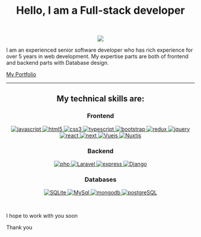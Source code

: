 <h1 align="center">Hello, I am a Full-stack developer</h1>
<br />
<p align="center">
  <a href="https://kanmyos.github.io/">
    <img
      src="https://readme-typing-svg.herokuapp.com?lines=Senior+Software+Developer;Passionate;Fast+Learner;&center=true&width=380&height=45">
  </a>
</p>
<p>
  I am an experienced senior software developer who has rich experience for over 5 years in web development.
  My expertise parts are  both of frontend and backend parts with Database design.
</p>
<p><a href="https://CreateNewHistory.github.io/">My Portfolio</a></p>
<div align="center">

</div>
<hr>

<h2 align="center">My technical skills are:</h2>

<h3 align="center">Frontend</h3>
<p align="center">
  <a href="https://developer.mozilla.org/en-US/docs/Web/JavaScript" target="_blank">
    <img src="https://img.shields.io/badge/Javascript-F7DF1E.svg?style=for-the-badge&logo=javascript&logoColor=black"
      alt="javascript" />
  </a>
  <a href="https://www.w3.org/html/" target="_blank">
    <img src="https://img.shields.io/badge/html-E34F26.svg?style=for-the-badge&logo=html5&logoColor=white"
      alt="html5" />
  </a>
  <a href="https://www.w3schools.com/css/" target="_blank">
    <img src="https://img.shields.io/badge/css-1572B6.svg?style=for-the-badge&logo=css3&logoColor=white" alt="css3" />
  </a>
  <a href="https://www.typescriptlang.org/" target="_blank">
    <img src="https://img.shields.io/badge/typescript-3178C6.svg?style=for-the-badge&logo=typescript&logoColor=white"
      alt="typescript" />
  </a>
  <a href="https://getbootstrap.com" target="_blank">
    <img src="https://img.shields.io/badge/bootstrap-7952B3.svg?style=for-the-badge&logo=bootstrap&logoColor=white"
      alt="bootstrap" />
  </a>
  <a href="https://redux.js.org" target="_blank">
    <img src="https://img.shields.io/badge/redux-764ABC.svg?style=for-the-badge&logo=redux&logoColor=white"
      alt="redux" />
  </a>
  <a href="https://jquery.com/" target="_blank">
    <img src="https://img.shields.io/badge/jquery-0769AD.svg?style=for-the-badge&logo=jquery&logoColor=white"
      alt="jquery" />
  </a>
  <a href="https://reactjs.org/" target="_blank">
    <img src="https://img.shields.io/badge/reactjs-61DAFB.svg?style=for-the-badge&logo=react&logoColor=black"
      alt="react" />
  </a>
  <a href="https://nextjs.org/" target="_blank">
    <img src="https://img.shields.io/badge/nextjs-61D435.svg?style=for-the-badge&logo=graphql&logoColor=white"
      alt="next" />
  </a>
  <a href="https://Vuejs.org/" target="_blank">
    <img src="https://img.shields.io/badge/Vuejs-111111.svg?style=for-the-badge&logo=heroku&logoColor=white"
      alt="Vuejs" />
  </a>
  <a href="https://Nuxtjs.org/" target="_blank">
    <img src="https://img.shields.io/badge/Nuxtjx-61D435.svg?style=for-the-badge&logo=redis&logoColor=white"
      alt="Nuxtjs" />
  </a>
</p>

<h3 align="center">Backend</h3>
<p align="center">

  <a href="https://php.org" target="_blank">
    <img src="https://img.shields.io/badge/PHP-E10098.svg?style=for-the-badge&logo=php&logoColor=white" alt="php" />
    <a href="https://laravel.org" target="_blank">
      <img src="https://img.shields.io/badge/Laravel-339933.svg?style=for-the-badge&logo=laravel&logoColor=white"
        alt="Laravel" />
    </a>
    <a href="https://expressjs.com" target="_blank">
      <img src="https://img.shields.io/badge/express-000000.svg?style=for-the-badge&logo=express&logoColor=white"
        alt="express" />
    </a>
    <a href="https://Django.com" target="_blank">
      <img src="https://img.shields.io/badge/Django-61DAFB.svg?style=for-the-badge&logo=django&logoColor=white"
        alt="Django" />
    </a>
</p>

<h3 align="center">Databases</h3>
<p align="center">
  <a href="https://www.sqlite.com/" target="_blank">
    <img src="https://img.shields.io/badge/SQLite-05678F?style=for-the-badge&logo=sqlite&logoColor=white"
      alt="SQLite" />
  </a>
  <a href="https://www.mysql.com/" target="_blank">
    <img src="https://img.shields.io/badge/MySQL-00000F?style=for-the-badge&logo=mysql&logoColor=white" alt="MySql" />
  </a>
  <a href="https://www.mongodb.com/" target="_blank">
    <img src="https://img.shields.io/badge/mongodb-47A248.svg?style=for-the-badge&logo=mongodb&logoColor=white"
      alt="mongodb" />
  </a>
  <a href="https://www.postgreSQL.com/" target="_blank">
    <img src="https://img.shields.io/badge/postgreSQL-7FDF12.svg?style=for-the-badge&logo=postgresql&logoColor=white"
      alt="postgreSQL" />
  </a>
</p>
</p>
<br />
<p>I hope to work with you soon</p>
<p>Thank you</p>
